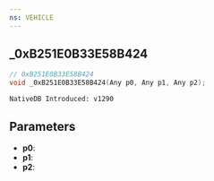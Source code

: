 ```yaml
---
ns: VEHICLE
---
```

## _0xB251E0B33E58B424

```c
// 0xB251E0B33E58B424
void _0xB251E0B33E58B424(Any p0, Any p1, Any p2);
```

```
NativeDB Introduced: v1290
```

## Parameters
* **p0**:
* **p1**:
* **p2**:
